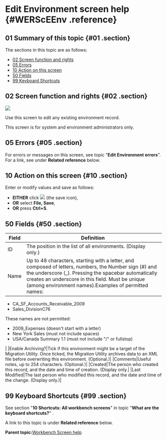 # Edit Environment screen help {#WERScEEnv .reference}

## 01 Summary of this topic {#01 .section}

The sections in this topic are as follows:

-   [02 Screen function and rights](WERScEEnv.md#02)
-   [05 Errors](WERScEEnv.md#05)
-   [10 Action on this screen](WERScEEnv.md#10)
-   [50 Fields](WERScEEnv.md#50)
-   [99 Keyboard Shortcuts](WERScEEnv.md#99)

## 02 Screen function and rights {#02 .section}

![](images/Edit_Environment_01.gif)

Use this screen to edit any existing environment record.

This screen is for system and environment administrators only.

## 05 Errors {#05 .section}

For errors or messages on this screen, see topic "**Edit Environment errors**". For a link, see under **Related reference** below.

## 10 Action on this screen {#10 .section}

Enter or modify values and save as follows:

-   **EITHER** click ![](images/Icon_Save_03.GIF) \(the save icon\),
-   **OR** select **File, Save**,
-   **OR** press **Ctrl+S**.

## 50 Fields {#50 .section}

|Field|Definition|
|-----|----------|
|ID|The position in the list of all environments. \(Display only.\)|
|Name|Up to 48 characters, starting with a letter, and composed of letters, numbers, the Number sign \(\#\) and the underscore \(\_\). Pressing the spacebar automatically creates an underscore in this field. Must be unique \(among environment names\).Examples of permitted names:

-   CA\_SF\_Accounts\_Receivable\_2009
-   Sales\_DivisionC76

These names are not permitted:

-   2009\_Expenses \(doesn't start with a letter\)
-   New York Sales \(must not include spaces\)
-   USA/Canada Summary 1.1 \(must not include "/" or fullstop\)

|
|Enable Archiving?|Tick if this environment might be a target of the Migration Utility. Once ticked, the Migration Utility archives data to an XML file before overwriting this environment. \(Optional.\)|
|Comments|Useful notes, up to 254 characters. \(Optional.\)|
|Created|The person who created this record, and the date and time of creation. \(Display only.|
|Last Modified|The last person who modified this record, and the date and time of the change. \(Display only.\)|

## 99 Keyboard Shortcuts {#99 .section}

See section "**10 Shortcuts: All workbench screens**" in topic "**What are the keyboard shortcuts?**" .

A link to this topic is under **Related reference** below.

**Parent topic:**[Workbench Screen help](../html/AAR586WEScreens.md)

